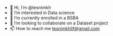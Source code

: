 - 👋 Hi, I’m @tesnimkh
- 👀 I’m interested in Data science
- 🌱 I’m currently enrolled in a BSBA
- 💞️ I’m looking to collaborate on a Dataset project
- 📫 How to reach me tesnimkhlif@gmail.com
